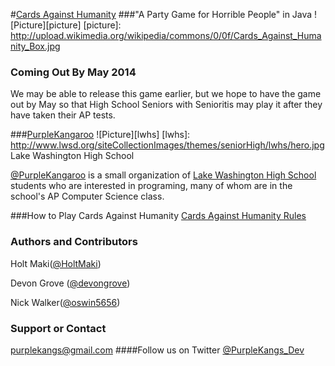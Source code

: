#[Cards Against Humanity](http://cardsagainsthumanity.com/)
###"A Party Game for Horrible People" in Java
![Picture][picture]
[picture]: http://upload.wikimedia.org/wikipedia/commons/0/0f/Cards_Against_Humanity_Box.jpg
### Coming Out By May 2014
We may be able to release this game earlier, but we hope to have the game out by May so that High School Seniors with Senioritis may play it after they have taken their AP tests.

###[PurpleKangaroo](https://github.com/PurpleKangaroo)
![Picture][lwhs]
[lwhs]: http://www.lwsd.org/siteCollectionImages/themes/seniorHigh/lwhs/hero.jpg
Lake Washington High School

[@PurpleKangaroo](https://github.com/PurpleKangaroo) is a small organization of [Lake Washington High School](http://www.lwsd.org/school/lwhs/Pages/default.aspx) students who are interested in programing, many of whom are in the school's AP Computer Science class.

###How to Play Cards Against Humanity
[Cards Against Humanity Rules](http://s3.amazonaws.com/cah/CAH_Rules.pdf)

### Authors and Contributors
Holt Maki([@HoltMaki](https://github.com/HoltMaki))

Devon Grove ([@devongrove](https://github.com/devongrove))

Nick Walker([@oswin5656](https://github.com/oswin5656))

### Support or Contact
purplekangs@gmail.com
####Follow us on Twitter [@PurpleKangs_Dev](https://twitter.com/PurpleKangs_Dev)
